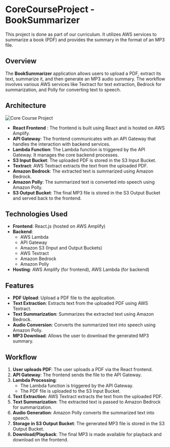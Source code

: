 # CoreCourseProject - BookSummarizer

This project is done as part of our curriculum. It utilizes AWS services to summarize a book (PDF) and provides the summary in the format of an MP3 file.

## Overview

The **BookSummarizer** application allows users to upload a PDF, extract its text, summarize it, and then generate an MP3 audio summary. The workflow involves various AWS services like Textract for text extraction, Bedrock for summarization, and Polly for converting text to speech.

## Architecture

 ![Core Course Project](https://github.com/user-attachments/assets/b5b5c987-3a77-42d4-8dbf-a867d941b5ce)
- **React Frontend**
: The frontend is built using React and is hosted on AWS Amplify.
- **API Gateway**: The frontend communicates with an API Gateway that handles the interaction with backend services.
- **Lambda Function**: The Lambda function is triggered by the API Gateway. It manages the core backend processes.
- **S3 Input Bucket**: The uploaded PDF is stored in the S3 Input Bucket.
- **Textract**: AWS Textract extracts the text from the uploaded PDF.
- **Amazon Bedrock**: The extracted text is summarized using Amazon Bedrock.
- **Amazon Polly**: The summarized text is converted into speech using Amazon Polly.
- **S3 Output Bucket**: The final MP3 file is stored in the S3 Output Bucket and served back to the frontend.

## Technologies Used

- **Frontend**: React.js (hosted on AWS Amplify)
- **Backend**: 
  - AWS Lambda
  - API Gateway
  - Amazon S3 (Input and Output Buckets)
  - AWS Textract
  - Amazon Bedrock
  - Amazon Polly
- **Hosting**: AWS Amplify (for frontend), AWS Lambda (for backend)

## Features

- **PDF Upload**: Upload a PDF file to the application.
- **Text Extraction**: Extracts text from the uploaded PDF using AWS Textract.
- **Text Summarization**: Summarizes the extracted text using Amazon Bedrock.
- **Audio Conversion**: Converts the summarized text into speech using Amazon Polly.
- **MP3 Download**: Allows the user to download the generated MP3 summary.

## Workflow

1. **User uploads PDF**: The user uploads a PDF via the React frontend.
2. **API Gateway**: The frontend sends the file to the API Gateway.
3. **Lambda Processing**:
   - The Lambda function is triggered by the API Gateway.
   - The PDF file is uploaded to the S3 Input Bucket.
4. **Text Extraction**: AWS Textract extracts the text from the uploaded PDF.
5. **Text Summarization**: The extracted text is passed to Amazon Bedrock for summarization.
6. **Audio Generation**: Amazon Polly converts the summarized text into speech.
7. **Storage in S3 Output Bucket**: The generated MP3 file is stored in the S3 Output Bucket.
8. **Download/Playback**: The final MP3 is made available for playback and download on the frontend.

